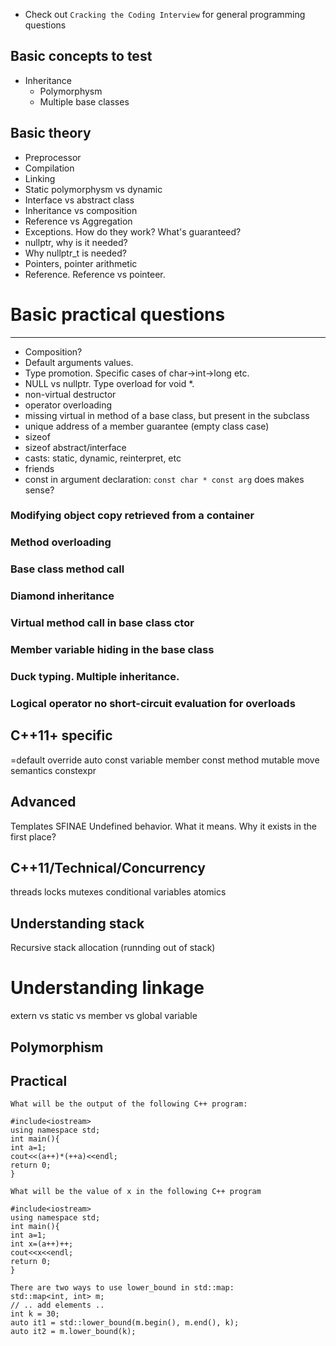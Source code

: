 * Check out `Cracking the Coding Interview` for general programming questions

## Basic concepts to test
* Inheritance
  * Polymorphysm 
  * Multiple base classes

## Basic theory
* Preprocessor
* Compilation
* Linking
* Static polymorphysm vs dynamic
* Interface vs abstract class
* Inheritance vs composition
* Reference vs Aggregation
* Exceptions. How do they work? What's guaranteed?
* nullptr, why is it needed?
* Why nullptr_t is needed?
* Pointers, pointer arithmetic
* Reference. Reference vs pointeer.


# Basic practical questions
---
* Composition?
* Default arguments values.
* Type promotion. Specific cases of char->int->long etc.
* NULL vs nullptr. Type overload for void *.
* non-virtual destructor
* operator overloading
* missing virtual in method of a base class, but present in the subclass
* unique address of a member guarantee (empty class case)
* sizeof
* sizeof abstract/interface
* casts: static, dynamic, reinterpret, etc
* friends
* const in argument declaration: `const char * const arg` does makes sense?


### Modifying object copy retrieved from a container
### Method overloading

### Base class method call
### Diamond inheritance
### Virtual method call in base class ctor
### Member variable hiding in the base class
### Duck typing. Multiple inheritance.

### Logical operator no short-circuit evaluation for overloads



## C++11+ specific
=default
override
auto
const variable member
const method
mutable
move semantics
constexpr

## Advanced
Templates
SFINAE
Undefined behavior. What it means. Why it exists in the first place?


## C++11/Technical/Concurrency
threads
locks
mutexes
conditional variables
atomics

## Understanding stack
Recursive stack allocation (runnding out of stack)

# Understanding linkage
extern vs static vs member vs global variable


## Polymorphism

## Practical

```
What will be the output of the following C++ program:

#include<iostream>
using namespace std;
int main(){
int a=1;
cout<<(a++)*(++a)<<endl;
return 0;
}
```

```
What will be the value of x in the following C++ program

#include<iostream>
using namespace std;
int main(){
int a=1;
int x=(a++)++;
cout<<x<<endl;
return 0;
}
```
```
There are two ways to use lower_bound in std::map:
std::map<int, int> m; 
// .. add elements .. 
int k = 30; 
auto it1 = std::lower_bound(m.begin(), m.end(), k); 
auto it2 = m.lower_bound(k); 
```